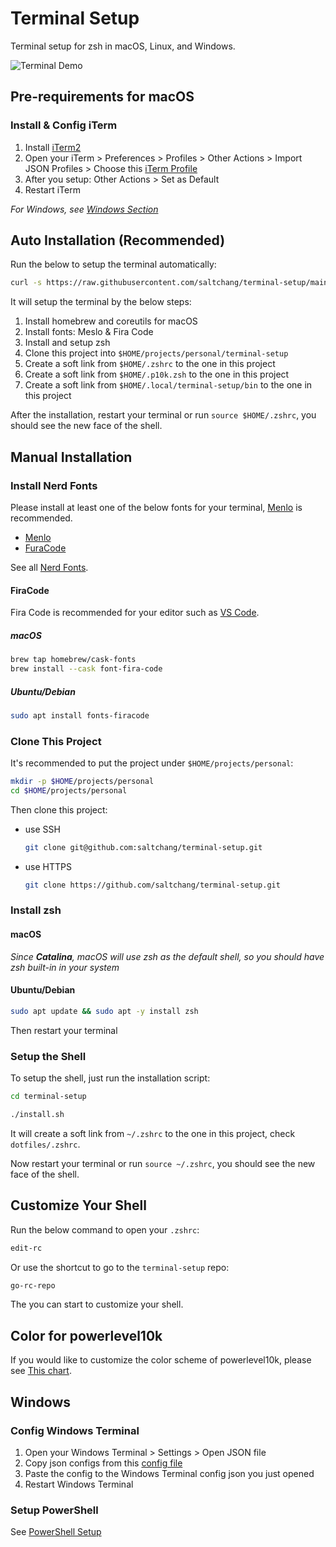 # Terminal Setup

Terminal setup for zsh in macOS, Linux, and Windows.

![Terminal Demo](./images/demo-terminal.png)

## Pre-requirements for macOS

### Install & Config iTerm

1. Install [iTerm2](https://iterm2.com/)
2. Open your iTerm > Preferences > Profiles > Other Actions > Import JSON Profiles > Choose this [iTerm Profile](https://github.com/saltchang/terminal-setup/blob/main/terminal-config/iTerm/Salt_iTerm_Profile.json)
3. After you setup: Other Actions > Set as Default
4. Restart iTerm

*For Windows, see [Windows Section](#windows)*

## Auto Installation (Recommended)

Run the below to setup the terminal automatically:

```bash
curl -s https://raw.githubusercontent.com/saltchang/terminal-setup/main/auto-install.sh | bash
```

It will setup the terminal by the below steps:

1. Install homebrew and coreutils for macOS
2. Install fonts: Meslo & Fira Code
3. Install and setup zsh
4. Clone this project into `$HOME/projects/personal/terminal-setup`
5. Create a soft link from `$HOME/.zshrc` to the one in this project
6. Create a soft link from `$HOME/.p10k.zsh` to the one in this project
7. Create a soft link from `$HOME/.local/terminal-setup/bin` to the one in this project

After the installation, restart your terminal or run `source $HOME/.zshrc`, you should see the new face of the shell.

## Manual Installation

### Install Nerd Fonts

Please install at least one of the below fonts for your terminal, [Menlo](https://github.com/ryanoasis/nerd-fonts/releases/download/v3.2.1/Meslo.zip) is recommended.

- [Menlo](https://github.com/ryanoasis/nerd-fonts/releases/download/v3.2.1/Meslo.zip)
- [FuraCode](https://github.com/ryanoasis/nerd-fonts/releases/download/v3.2.1/FiraCode.zip)

See all [Nerd Fonts](https://www.nerdfonts.com/font-downloads).

#### FiraCode

Fira Code is recommended for your editor such as [VS Code](https://code.visualstudio.com).

##### macOS

```bash
brew tap homebrew/cask-fonts
brew install --cask font-fira-code
```

##### Ubuntu/Debian

```bash
sudo apt install fonts-firacode
```

### Clone This Project

It's recommended to put the project under `$HOME/projects/personal`:

```bash
mkdir -p $HOME/projects/personal
cd $HOME/projects/personal
```

Then clone this project:

- use SSH

    ```bash
    git clone git@github.com:saltchang/terminal-setup.git
    ```

- use HTTPS

    ```bash
    git clone https://github.com/saltchang/terminal-setup.git
    ```

### Install zsh

#### macOS

*Since **Catalina**, macOS will use zsh as the default shell, so you should have zsh built-in in your system*

#### Ubuntu/Debian

```bash
sudo apt update && sudo apt -y install zsh
```

Then restart your terminal

### Setup the Shell

To setup the shell, just run the installation script:

```bash
cd terminal-setup

./install.sh
```

It will create a soft link from `~/.zshrc` to the one in this project, check `dotfiles/.zshrc`.

Now restart your terminal or run `source ~/.zshrc`, you should see the new face of the shell.

## Customize Your Shell

Run the below command to open your `.zshrc`:

```bash
edit-rc
```

Or use the shortcut to go to the `terminal-setup` repo:

```bash
go-rc-repo
```

The you can start to customize your shell.

## Color for powerlevel10k

If you would like to customize the color scheme of powerlevel10k, please see [This chart](https://user-images.githubusercontent.com/704406/43988708-64c0fa52-9d4c-11e8-8cf9-c4d4b97a5200.png).

## Windows

### Config Windows Terminal

1. Open your Windows Terminal > Settings > Open JSON file
2. Copy json configs from this [config file](https://github.com/saltchang/terminal-setup/blob/main/terminal-config/windows-terminal/windows-terminal-profile.json)
3. Paste the config to the Windows Terminal config json you just opened
4. Restart Windows Terminal

### Setup PowerShell

See [PowerShell Setup](https://github.com/saltchang/terminal-setup/tree/main/posh/README.md)
